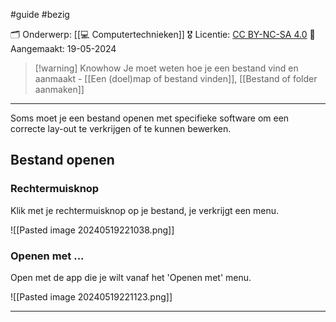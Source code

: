 #guide  #bezig  

🗂️ Onderwerp: [[💻 Computertechnieken]]
🎖️ Licentie: [CC BY-NC-SA 4.0](https://creativecommons.org/licenses/by-nc-sa/4.0/)
📅 Aangemaakt: 19-05-2024

>[!warning] Knowhow
>Je moet weten hoe je een bestand vind en aanmaakt - [[Een (doel)map of bestand vinden]], [[Bestand of folder aanmaken]] 

---
Soms moet je een bestand openen met specifieke software om een correcte lay-out te verkrijgen of te kunnen bewerken.

## Bestand openen
### Rechtermuisknop
Klik met je rechtermuisknop op je bestand, je verkrijgt een menu.

![[Pasted image 20240519221038.png]]

### Openen met ...
Open met de app die je wilt vanaf het 'Openen met' menu.

![[Pasted image 20240519221123.png]]

---
